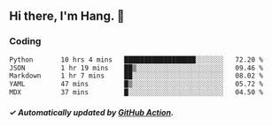 ## Hi there, I'm Hang. 👋

### Coding

<!--START_SECTION:waka-->

```txt
Python       10 hrs 4 mins   ██████████████████░░░░░░░   72.20 %
JSON         1 hr 19 mins    ██▒░░░░░░░░░░░░░░░░░░░░░░   09.46 %
Markdown     1 hr 7 mins     ██░░░░░░░░░░░░░░░░░░░░░░░   08.02 %
YAML         47 mins         █▒░░░░░░░░░░░░░░░░░░░░░░░   05.72 %
MDX          37 mins         █░░░░░░░░░░░░░░░░░░░░░░░░   04.50 %
```

<!--END_SECTION:waka-->

##### ✓ Automatically updated by [GitHub Action](https://github.com/huhuhang/huhuhang/actions).
